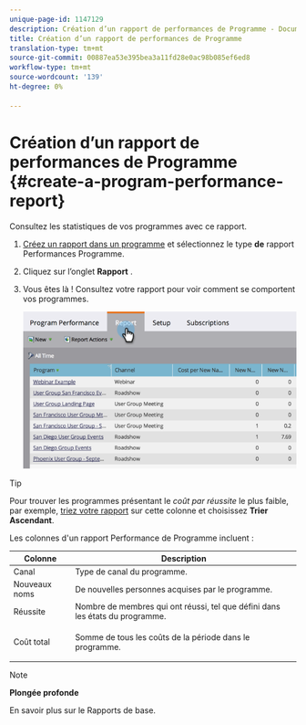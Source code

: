 ```yaml
---
unique-page-id: 1147129
description: Création d’un rapport de performances de Programme - Documents marketing - Documentation du produit
title: Création d’un rapport de performances de Programme
translation-type: tm+mt
source-git-commit: 00887ea53e395bea3a11fd28e0ac98b085ef6ed8
workflow-type: tm+mt
source-wordcount: '139'
ht-degree: 0%

---
```



# Création d’un rapport de performances de Programme {#create-a-program-performance-report}

Consultez les statistiques de vos programmes avec ce rapport.

1. [Créez un rapport dans un programme](../../../../product-docs/reporting/basic-reporting/creating-reports/create-a-report-in-a-program.md) et sélectionnez le type **de** rapport Performances [](../../../../product-docs/reporting/basic-reporting/report-types/report-type-overview.md)Programme.
1. Cliquez sur l’onglet **Rapport** .
1. Vous êtes là ! Consultez votre rapport pour voir comment se comportent vos programmes.

   ![](assets/image2014-9-18-17-3a23-3a2.png)

>[!TIP]
>
>Pour trouver les programmes présentant le *coût par réussite* le plus faible, par exemple, [triez votre rapport](../../../../product-docs/reporting/basic-reporting/editing-reports/sort-report-on-columns.md) sur cette colonne et choisissez **Trier Ascendant**.

Les colonnes d&#39;un rapport Performance de Programme incluent :

<table> 
 <thead> 
  <tr> 
   <th>Colonne</th> 
   <th>Description</th> 
  </tr> 
 </thead> 
 <tbody> 
  <tr> 
   <td>Canal</td> 
   <td>Type de canal du programme.</td> 
  </tr> 
  <tr> 
   <td>Nouveaux noms</td> 
   <td>De nouvelles personnes acquises par le programme.</td> 
  </tr> 
  <tr> 
   <td>Réussite</td> 
   <td>Nombre de membres qui ont réussi, tel que défini dans les états du programme. </td> 
  </tr> 
  <tr> 
   <td>Coût total</td> 
   <td><p>Somme de tous les coûts de la période dans le programme.</p></td> 
  </tr> 
 </tbody> 
</table>

>[!NOTE]
>
>**Plongée profonde**
>
>En savoir plus sur le Rapports [](http://docs.marketo.com/display/docs/basic+reporting)de base.

